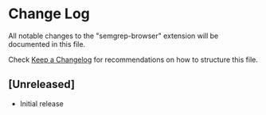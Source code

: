 # Change Log

All notable changes to the "semgrep-browser" extension will be documented in this file.

Check [Keep a Changelog](http://keepachangelog.com/) for recommendations on how to structure this file.

## [Unreleased]

- Initial release
